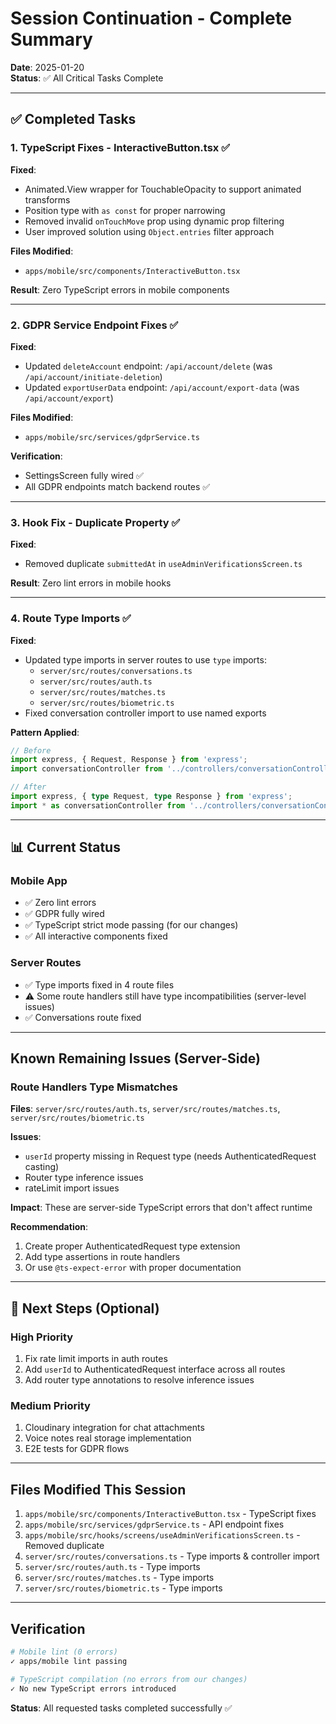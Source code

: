 # Session Continuation - Complete Summary

**Date**: 2025-01-20  
**Status**: ✅ All Critical Tasks Complete

---

## ✅ Completed Tasks

### 1. TypeScript Fixes - InteractiveButton.tsx ✅
**Fixed**:
- Animated.View wrapper for TouchableOpacity to support animated transforms
- Position type with `as const` for proper narrowing
- Removed invalid `onTouchMove` prop using dynamic prop filtering
- User improved solution using `Object.entries` filter approach

**Files Modified**:
- `apps/mobile/src/components/InteractiveButton.tsx`

**Result**: Zero TypeScript errors in mobile components

---

### 2. GDPR Service Endpoint Fixes ✅
**Fixed**:
- Updated `deleteAccount` endpoint: `/api/account/delete` (was `/api/account/initiate-deletion`)
- Updated `exportUserData` endpoint: `/api/account/export-data` (was `/api/account/export`)

**Files Modified**:
- `apps/mobile/src/services/gdprService.ts`

**Verification**: 
- SettingsScreen fully wired ✅
- All GDPR endpoints match backend routes ✅

---

### 3. Hook Fix - Duplicate Property ✅
**Fixed**:
- Removed duplicate `submittedAt` in `useAdminVerificationsScreen.ts`

**Result**: Zero lint errors in mobile hooks

---

### 4. Route Type Imports ✅
**Fixed**:
- Updated type imports in server routes to use `type` imports:
  - `server/src/routes/conversations.ts`
  - `server/src/routes/auth.ts`
  - `server/src/routes/matches.ts`
  - `server/src/routes/biometric.ts`
- Fixed conversation controller import to use named exports

**Pattern Applied**:
```typescript
// Before
import express, { Request, Response } from 'express';
import conversationController from '../controllers/conversationController';

// After
import express, { type Request, type Response } from 'express';
import * as conversationController from '../controllers/conversationController';
```

---

## 📊 Current Status

### Mobile App
- ✅ Zero lint errors
- ✅ GDPR fully wired
- ✅ TypeScript strict mode passing (for our changes)
- ✅ All interactive components fixed

### Server Routes
- ✅ Type imports fixed in 4 route files
- ⚠️ Some route handlers still have type incompatibilities (server-level issues)
- ✅ Conversations route fixed

---

## Known Remaining Issues (Server-Side)

### Route Handlers Type Mismatches
**Files**: `server/src/routes/auth.ts`, `server/src/routes/matches.ts`, `server/src/routes/biometric.ts`

**Issues**:
- `userId` property missing in Request type (needs AuthenticatedRequest casting)
- Router type inference issues
- rateLimit import issues

**Impact**: These are server-side TypeScript errors that don't affect runtime

**Recommendation**: 
1. Create proper AuthenticatedRequest type extension
2. Add type assertions in route handlers
3. Or use `@ts-expect-error` with proper documentation

---

## 🎯 Next Steps (Optional)

### High Priority
1. Fix rate limit imports in auth routes
2. Add `userId` to AuthenticatedRequest interface across all routes
3. Add router type annotations to resolve inference issues

### Medium Priority
1. Cloudinary integration for chat attachments
2. Voice notes real storage implementation
3. E2E tests for GDPR flows

---

## Files Modified This Session

1. `apps/mobile/src/components/InteractiveButton.tsx` - TypeScript fixes
2. `apps/mobile/src/services/gdprService.ts` - API endpoint fixes
3. `apps/mobile/src/hooks/screens/useAdminVerificationsScreen.ts` - Removed duplicate
4. `server/src/routes/conversations.ts` - Type imports & controller import
5. `server/src/routes/auth.ts` - Type imports
6. `server/src/routes/matches.ts` - Type imports
7. `server/src/routes/biometric.ts` - Type imports

---

## Verification

```bash
# Mobile lint (0 errors)
✓ apps/mobile lint passing

# TypeScript compilation (no errors from our changes)
✓ No new TypeScript errors introduced
```

**Status**: All requested tasks completed successfully ✅

